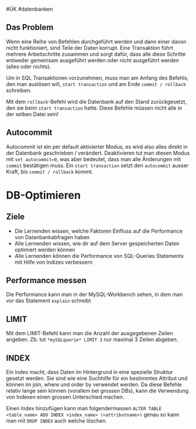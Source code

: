 #ÜK
#datenbanken
## Das Problem

Wenn eine Reihe von Befehlen durchgeführt werden und dann einer davon nicht funktioniert, sind Teile der Daten korrupt. Eine Transaktion führt mehrere Arbeitschritte zusammen und sorgt dafür, dass alle diese Schritte entweder gemeinsam ausgeführt werden oder nicht ausgeführt werden (alles oder nichts). 

Um in SQL Transaktionen vorzunehmen, muss man am Anfang des Befehls, den man auslösen will, `start transaction` und am Ende `commit / rollback` schreiben.

Mit dem `rollback`-Befehl wird die Datenbank auf den Stand zurückgesetzt, den sie beim `start transaction` hatte. Diese Befehle müssen nicht alle in der selben Datei sein!

## Autocommit

Autocommit ist ein per default aktivierter Modus, es wird also alles direkt in der Datenbank geschrieben / verändert. Deaktivieren tut man diesen Modus mit `set autocommit=0`, was aber bedeutet, dass man alle Änderungen mit `commit` bestätigen muss. Ein `start transaction` setzt den `autocommit` ausser Kraft, bis `commit / rollback` kommt.

# DB-Optimieren

## Ziele

- Die Lernenden wissen, welche Faktoren Einfluss auf die Performance von Datanbankabfragen haben
- Alle Lernenden wissen, wie dir auf dem Server gespeicherten Daten optimiert werden können
- Alle Lernenden können die Performance von SQL-Queries Statements mit Hilfe von Indizes verbessern

## Performance messen

Die Performance kann man in der MySQL-Workbench sehen, in dem man vor das Statement `explain` schreibt

## LIMIT

Mit dem LIMIT-Befehl kann man die Anzahl der ausgegebenen Zeilen angeben. Zb. tut `*mySQLquerie* LIMIT 3` nur maximal 3 Zeilen abgeben.

## INDEX

Ein Index macht, dass Daten im Hintergrund in eine spezielle Struktur gesetzt werden. Sie sind wie eine Suchhilfe für ein bestimmtes Attribut und können im join, where und order by verwendet werden. Da diese Befehle relativ lange sein können (vorallem bei grossen DBs), kann die Verwendung von Indexen einen grossen Unterschied machen.

Einen Index hinzufügen kann man folgendermassen `ALTER TABLE <table_name> ADD INDEX <index_name> (<attributname>)` genau so kann man mit `DROP INDEX` auch welche löschen.
